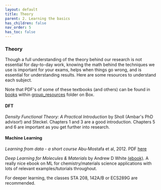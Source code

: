 ```yaml
---
layout: default
title: Theory
parent: 2. Learning the basics
has_children: false
nav_order: 5
has_toc: false
---
```


### Theory

Though a full understanding of the theory behind our research is not essential for day-to-day work,
knowing the math behind the techniques we use is important for your exams, helps when things go
wrong, and is essential for understanding results. Here are some resources to understand each subject.

Note that PDF's of some of these textbooks (and others) can be found in [books](https://ucdavis.app.box.com/folder/106970824716) within [group_resources](https://ucdavis.app.box.com/folder/67642116088) folder on Box.

#### DFT

*Density Functional Theory: A Practical Introduction* by Sholl (Ambar's PhD advisor!) and Steckel. Chapters 1 and 3 are a good introduction. Chapters 5 and 6 are important as you get further into research.

#### Machine Learning

*Learning from data - a short course* Abu-Mostafa et al, 2012. PDF [here](https://github.com/GSimas/EEL7514/blob/master/Livros/Learning%20from%20data%20-%20a%20short%20course%20(Abu-Mostafa%20et%20al%2C%202012).pdf)

*Deep Learning for Molecules & Materials* by Andrew D White [(ebook)](https://dmol.pub/index.html).  A really nice ebook on ML for chemistry/materials science applications with lots of relevant examples/tutorials throughout.

For deeper learning, the classes STA 208, 142A/B or ECS289G are recommended.
